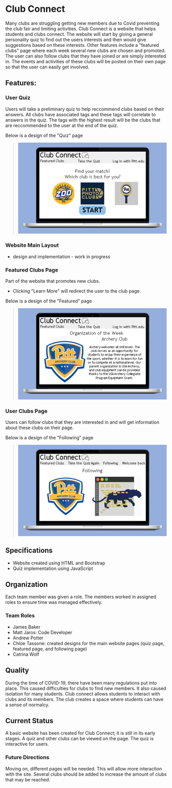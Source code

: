 # Club Connect
Many clubs are struggling getting new members due to Covid preventing the club fair and limiting activities. Club Connect is a website that helps students and clubs connect. The website will start by giving a general personality quiz to find out the users interests and then would give suggestions based on these interests. Other features include a "featured clubs" page where each week several new clubs are chosen and promoted. The user can also follow clubs that they have joined or are simply interested in. The events and activities of these clubs will be posted on their own page so that the user can easily get involved.

## Features:

### User Quiz
Users will take a preliminary quiz to help reccommend clubs based on their answers. All clubs have associated tags and these tags will correlate to answers in the quiz. The tags with the highest result will be the clubs that are reccommended to the user at the end of the quiz.


Below is a design of the "Quiz" page
> ![Quiz](Quiz.png)

### Website Main Layout
  - design and implementation - work in progress

### Featured Clubs Page
Part of the website that promotes new clubs. 
  - Clicking "Learn More" will redirect the user to the club page.

Below is a design of the "Featured" page
> ![featured](Featured.png)

### User Clubs Page
Users can follow clubs that they are interested in and will get information about these clubs on their page.

Below is a design of the "Following" page
> ![Following](Following.png)

## Specifications
  - Website created using HTML and Bootstrap
  - Quiz implementation using JavaScript

## Organization
Each team member was given a role. The members worked in assigned roles to ensure time was managed effectively.
### Team Roles
  - James Baker
  - Matt Jaros: Code Developer
  - Andrew Potter
  - Chloe Tassone: created designs for the main website pages (quiz page, featured page, and following page)
  - Catrina Wolf  

## Quality
During the time of COVID-19, there have been many regulations put into place. This caused difficulties for clubs to find new members. It also caused isolation for many students. Club connect allows students to interact with clubs and its members. The club creates a space where students can have a sense of normalcy.

## Current Status
A basic website has been created for Club Connect; it is still in its early stages. A quiz and other clubs can be viewed on the page. The quiz is interactive for users.
### Future Directions
Moving on, different pages will be needed. This will allow more interaction with the site. Several clubs should be added to increase the amount of clubs that may be reached. 

[//]: # (These are reference links used in the body of this note and get stripped out when the markdown processor does its job. There is no need to format nicely because it shouldn't be seen. Thanks SO - http://stackoverflow.com/questions/4823468/store-comments-in-markdown-syntax)


   [dill]: <https://github.com/joemccann/dillinger>
   [git-repo-url]: <https://github.com/joemccann/dillinger.git>
   [john gruber]: <http://daringfireball.net>
   [df1]: <http://daringfireball.net/projects/markdown/>
   [markdown-it]: <https://github.com/markdown-it/markdown-it>
   [Ace Editor]: <http://ace.ajax.org>
   [node.js]: <http://nodejs.org>
   [Twitter Bootstrap]: <http://twitter.github.com/bootstrap/>
   [jQuery]: <http://jquery.com>
   [@tjholowaychuk]: <http://twitter.com/tjholowaychuk>
   [express]: <http://expressjs.com>
   [AngularJS]: <http://angularjs.org>
   [Gulp]: <http://gulpjs.com>

   [PlDb]: <https://github.com/joemccann/dillinger/tree/master/plugins/dropbox/README.md>
   [PlGh]: <https://github.com/joemccann/dillinger/tree/master/plugins/github/README.md>
   [PlGd]: <https://github.com/joemccann/dillinger/tree/master/plugins/googledrive/README.md>
   [PlOd]: <https://github.com/joemccann/dillinger/tree/master/plugins/onedrive/README.md>
   [PlMe]: <https://github.com/joemccann/dillinger/tree/master/plugins/medium/README.md>
   [PlGa]: <https://github.com/RahulHP/dillinger/blob/master/plugins/googleanalytics/README.md>
